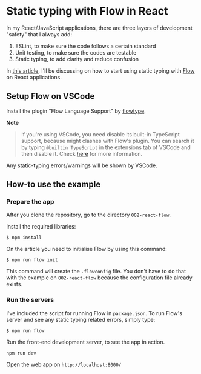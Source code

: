 # Static typing with Flow in React

In my React/JavaScript applications, there are three layers of development "safety" that I always add:

1. ESLint, to make sure the code follows a certain standard
2. Unit testing, to make sure the codes are testable
3. Static typing, to add clarity and reduce confusion

In [this article](https://arie-m-prasetyo.medium.com/static-typing-with-flow-in-react-981e131230af), I'll be discussing on how to start using static typing with [Flow](https://flow.org/) on React applications.

## Setup Flow on VSCode

Install the plugin "Flow Language Support" by [flowtype](https://github.com/flowtype/flow-for-vscode).

**Note**

> If you're using VSCode, you need disable its built-in TypeScript support, because might clashes with Flow's plugin. You can search it by typing `@builtin TypeScript` in the extensions tab of VSCode and then disable it. Check [here](https://github.com/flowtype/flow-for-vscode#setup) for more information.

Any static-typing errors/warnings will be shown by VSCode.

## How-to use the example

### Prepare the app
After you clone the repository, go to the directory `002-react-flow`.

Install the required libraries:
```
$ npm install
```

On the article you need to initialise Flow by using this command:
```
$ npm run flow init
```
This command will create the `.flowconfig` file. You don't have to do that with the example on `002-react-flow` because the configuration file already exists.

### Run the servers

I've included the script for running Flow in `package.json`. To run Flow's server and see any static typing related errors, simply type:

```
$ npm run flow
```

Run the front-end development server, to see the app in action.

```
npm run dev
```

Open the web app on `http://localhost:8000/`
